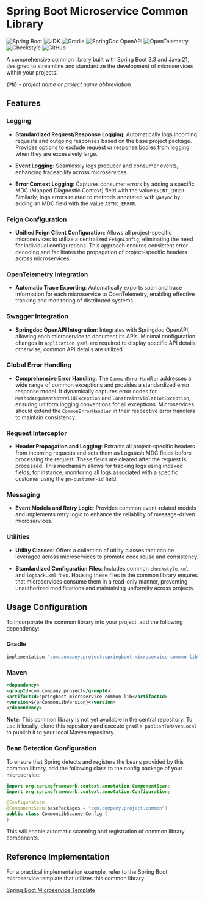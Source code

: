 # Spring Boot Microservice Common Library

![Spring Boot](https://img.shields.io/badge/Spring%20Boot-3.3-brightgreen)
![JDK](https://img.shields.io/badge/JDK-21-blue)
![Gradle](https://img.shields.io/badge/Gradle-8.6-orange)
![SpringDoc OpenAPI](https://img.shields.io/badge/springdoc--openapi-2.4.0-yellowgreen)
![OpenTelemetry](https://img.shields.io/badge/OpenTelemetry-1.37.0-purple)
![Checkstyle](https://img.shields.io/badge/Checkstyle-10.14.2-cyan)
![GitHub](https://img.shields.io/github/license/isopropylcyanide/Jwt-Spring-Security-JPA?color=blue)

A comprehensive common library built with Spring Boot 3.3 and Java 21, designed to streamline and standardize the development of microservices within your projects.

`{PN}` - _project name or project name abbreviation_

## Features

### Logging

- **Standardized Request/Response Logging**: Automatically logs incoming requests and outgoing responses based on the base project package. Provides options to exclude request or response bodies from logging when they are excessively large.

- **Event Logging**: Seamlessly logs producer and consumer events, enhancing traceability across microservices.

- **Error Context Logging**: Captures consumer errors by adding a specific MDC (Mapped Diagnostic Context) field with the value `EVENT_ERROR`. Similarly, logs errors related to methods annotated with `@Async` by adding an MDC field with the value `ASYNC_ERROR`.

### Feign Configuration

- **Unified Feign Client Configuration**: Allows all project-specific microservices to utilize a centralized `FeignConfig`, eliminating the need for individual configurations. This approach ensures consistent error decoding and facilitates the propagation of project-specific headers across microservices.

### OpenTelemetry Integration

- **Automatic Trace Exporting**: Automatically exports span and trace information for each microservice to OpenTelemetry, enabling effective tracking and monitoring of distributed systems.

### Swagger Integration

- **Springdoc OpenAPI Integration**: Integrates with Springdoc OpenAPI, allowing each microservice to document its APIs. Minimal configuration changes in `application.yaml` are required to display specific API details; otherwise, common API details are utilized.

### Global Error Handling

- **Comprehensive Error Handling**: The `CommonErrorHandler` addresses a wide range of common exceptions and provides a standardized error response model. It dynamically captures error codes for `MethodArgumentNotValidException` and `ConstraintViolationException`, ensuring uniform logging conventions for all exceptions. Microservices should extend the `CommonErrorHandler` in their respective error handlers to maintain consistency.

### Request Interceptor

- **Header Propagation and Logging**: Extracts all project-specific headers from incoming requests and sets them as Logstash MDC fields before processing the request. These fields are cleared after the request is processed. This mechanism allows for tracking logs using indexed fields; for instance, monitoring all logs associated with a specific customer using the `pn-customer-id` field.

### Messaging

- **Event Models and Retry Logic**: Provides common event-related models and implements retry logic to enhance the reliability of message-driven microservices.

### Utilities

- **Utility Classes**: Offers a collection of utility classes that can be leveraged across microservices to promote code reuse and consistency.

- **Standardized Configuration Files**: Includes common `checkstyle.xml` and `logback.xml` files. Housing these files in the common library ensures that microservices consume them in a read-only manner, preventing unauthorized modifications and maintaining uniformity across projects.

## Usage Configuration

To incorporate the common library into your project, add the following dependency:

### Gradle

```groovy
implementation "com.company.project:springboot-microservice-common-lib:${pnCommonLibVersion}"
```

### Maven

```xml
<dependency>
<groupId>com.company.project</groupId>
<artifactId>springboot-microservice-common-lib</artifactId>
<version>${pnCommonLibVersion}</version>
</dependency>
```


**Note:** This common library is not yet available in the central repository. To use it locally, clone this repository and execute `gradle publishToMavenLocal` to publish it to your local Maven repository.

### Bean Detection Configuration
To ensure that Spring detects and registers the beans provided by this common library, add the following class to the config package of your microservice:

```java
import org.springframework.context.annotation.ComponentScan;
import org.springframework.context.annotation.Configuration;

@Configuration
@ComponentScan(basePackages = "com.company.project.common")
public class CommonLibScannerConfig {
}
```
This will enable automatic scanning and registration of common library components.


## Reference Implementation
For a practical implementation example, refer to the Spring Boot microservice template that utilizes this common library:

[Spring Boot Microservice Template](https://github.com/mmushfiq/springboot-microservice-template)